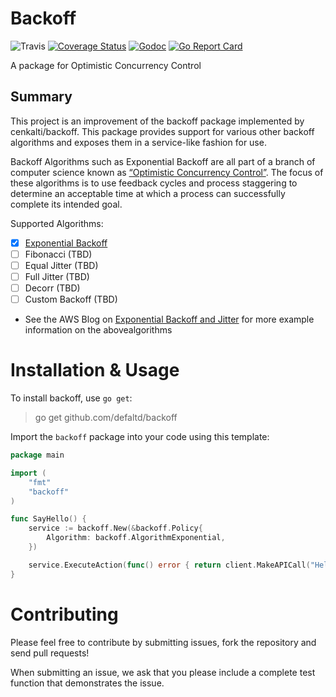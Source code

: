 # Backoff
![Travis](https://travis-ci.org/defaltd/backoff.svg?branch=master) [![Coverage Status](https://coveralls.io/repos/github/defaltd/backoff/badge.svg?branch=master)](https://coveralls.io/github/defaltd/backoff?branch=master) [![Godoc](https://img.shields.io/badge/godoc-reference-5272B4.svg?style=flat-square)](https://godoc.org/github.com/defaltd/backoff) [![Go Report Card](https://goreportcard.com/badge/github.com/defaltd/backoff)](https://goreportcard.com/report/github.com/defaltd/backoff)

A package for Optimistic Concurrency Control

## Summary

This project is an improvement of the backoff package implemented by cenkalti/backoff. This package provides support for various other backoff algorithms and exposes them in a service-like fashion for use.

Backoff Algorithms such as Exponential Backoff are all part of a branch of computer science known as [“Optimistic Concurrency Control”](https://en.wikipedia.org/wiki/Optimistic_concurrency_control). The focus of these algorithms is to use feedback cycles and process staggering to determine an acceptable time at which a process can successfully complete its intended goal.

Supported Algorithms:

- [x] [Exponential Backoff](https://en.wikipedia.org/wiki/Exponential_backoff)
- [ ] Fibonacci (TBD)
- [ ] Equal Jitter (TBD)
- [ ] Full Jitter (TBD)
- [ ] Decorr (TBD)
- [ ] Custom Backoff (TBD)

* See the AWS Blog on [Exponential Backoff and Jitter](https://aws.amazon.com/blogs/architecture/exponential-backoff-and-jitter/) for more example information on the abovealgorithms

# Installation & Usage

To install backoff, use `go get`:

> go get github.com/defaltd/backoff

Import the `backoff` package into your code using this template:

```go
package main

import (
    "fmt"
    "backoff"
)

func SayHello() {
    service := backoff.New(&backoff.Policy{
        Algorithm: backoff.AlgorithmExponential,
    })

    service.ExecuteAction(func() error { return client.MakeAPICall("Hello World"); })
}
```

# Contributing

Please feel free to contribute by submitting issues, fork the repository and send pull requests!

When submitting an issue, we ask that you please include a complete test function that demonstrates the issue.
